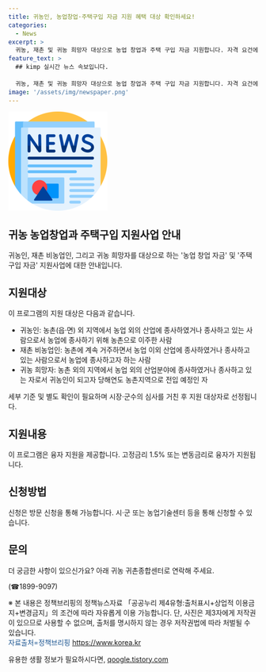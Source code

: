 ```yaml
---
title: 귀농인, 농업창업·주택구입 자금 지원 혜택 대상 확인하세요!
categories:
  - News
excerpt: >
  귀농, 재촌 및 귀농 희망자 대상으로 농업 창업과 주택 구입 자금 지원합니다. 자격 요건에 충족하는 경우, 1.5% 고정금리 또는 변동금리로 융자를 받을 수 있으며 방문 신청 가능합니다. 귀농귀촌종합센터 (☎18999097)로 문의하세요.
feature_text: >
  ## kimp 실시간 뉴스 속보입니다.

  귀농, 재촌 및 귀농 희망자 대상으로 농업 창업과 주택 구입 자금 지원합니다. 자격 요건에 충족하는 경우, 1.5% 고정금리 또는 변동금리로 융자를 받을 수 있으며 방문 신청 가능합니다. 귀농귀촌종합센터 (☎18999097)로 문의하세요.
image: '/assets/img/newspaper.png'
---
```


<p><img src="/assets/img/newspaper.png" alt="kimplant 속보" /></p>

<h2 data-ke-size="size26">귀농 농업창업과 주택구입 지원사업 안내</h2>

<p data-ke-size="size16">귀농인, 재촌 비농업인, 그리고 귀농 희망자를 대상으로 하는 '농업 창업 자금' 및 '주택 구입 자금' 지원사업에 대한 안내입니다.</p>

<h2 data-ke-size="size24">지원대상</h2>

<p data-ke-size="size16">이 프로그램의 지원 대상은 다음과 같습니다.</p>

<ul>
    <li>귀농인: 농촌(읍·면) 외 지역에서 농업 외의 산업에 종사하였거나 종사하고 있는 사람으로서 농업에 종사하기 위해 농촌으로 이주한 사람</li>
    <li>재촌 비농업인: 농촌에 계속 거주하면서 농업 이외 산업에 종사하였거나 종사하고 있는 사람으로서 농업에 종사하고자 하는 사람</li>
    <li>귀농 희망자: 농촌 외의 지역에서 농업 외의 산업분야에 종사하였거나 종사하고 있는 자로서 귀농인이 되고자 당해연도 농촌지역으로 전입 예정인 자</li>
</ul>

<p data-ke-size="size16">세부 기준 및 별도 확인이 필요하며 시장·군수의 심사를 거친 후 지원 대상자로 선정됩니다.</p>

<h2 data-ke-size="size24">지원내용</h2>

<p data-ke-size="size16">이 프로그램은 융자 지원을 제공합니다. 고정금리 1.5% 또는 변동금리로 융자가 지원됩니다.</p>

<h2 data-ke-size="size24">신청방법</h2>

<p data-ke-size="size16">신청은 방문 신청을 통해 가능합니다. 시·군 또는 농업기술센터 등을 통해 신청할 수 있습니다.</p>

<h2 data-ke-size="size24">문의</h2>

<p data-ke-size="size16">더 궁금한 사항이 있으신가요? 아래 귀농 귀촌종합센터로 연락해 주세요.</p>

<p data-ke-size="size16">(☎1899-9097)</p>

<p data-ke-size="size16">※ 본 내용은 정책브리핑의 정책뉴스자료 「공공누리 제4유형:출처표시+상업적 이용금지+변경금지」의 조건에 따라 자유롭게 이용 가능합니다. 단, 사진은 제3자에게 저작권이 있으므로 사용할 수 없으며, 출처를 명시하지 않는 경우 저작권법에 따라 처벌될 수 있습니다. <br><span style="color: #1a5490;">자료출처=정책브리핑 <a href="https://www.korea.kr" target="_blank">https://www.korea.kr</a></span></p>
유용한 생활 정보가 필요하시다면, <a href="https://qoogle.tistory.com" rel="dofollow">qoogle.tistory.com</a>


